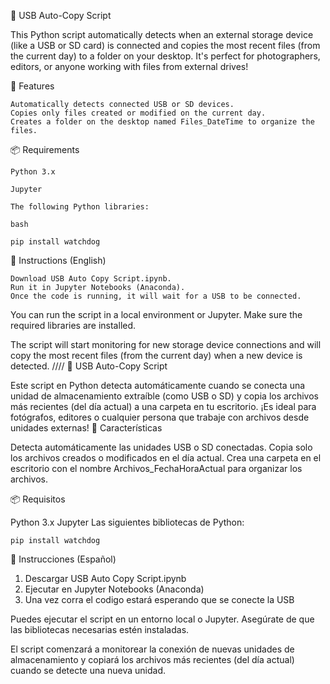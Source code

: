 📂 USB Auto-Copy Script

This Python script automatically detects when an external storage device (like a USB or SD card) is connected and copies the most recent files (from the current day) to a folder on your desktop. It's perfect for photographers, editors, or anyone working with files from external drives!

🚀 Features

    Automatically detects connected USB or SD devices.
    Copies only files created or modified on the current day.
    Creates a folder on the desktop named Files_DateTime to organize the files.

📦 Requirements

    Python 3.x

    Jupyter

    The following Python libraries:

    bash

    pip install watchdog

📖 Instructions (English)

    Download USB Auto Copy Script.ipynb.
    Run it in Jupyter Notebooks (Anaconda).
    Once the code is running, it will wait for a USB to be connected.

You can run the script in a local environment or Jupyter. Make sure the required libraries are installed.

The script will start monitoring for new storage device connections and will copy the most recent files (from the current day) when a new device is detected.
////
📂 USB Auto-Copy Script

Este script en Python detecta automáticamente cuando se conecta una unidad de almacenamiento extraíble (como USB o SD) y copia los archivos más recientes (del día actual) a una carpeta en tu escritorio. ¡Es ideal para fotógrafos, editores o cualquier persona que trabaje con archivos desde unidades externas!
🚀 Características

Detecta automáticamente las unidades USB o SD conectadas.
Copia solo los archivos creados o modificados en el día actual.
Crea una carpeta en el escritorio con el nombre Archivos_FechaHoraActual para organizar los archivos.

📦 Requisitos

Python 3.x
Jupyter
Las siguientes bibliotecas de Python:
    
    pip install watchdog

📖 Instrucciones (Español)
1. Descargar USB Auto Copy Script.ipynb
2. Ejecutar en Jupyter Notebooks (Anaconda)
3. Una vez corra el codigo estará esperando que se conecte la USB

Puedes ejecutar el script en un entorno local o Jupyter. Asegúrate de que las bibliotecas necesarias estén instaladas.

El script comenzará a monitorear la conexión de nuevas unidades de almacenamiento y copiará los archivos más recientes (del día actual) cuando se detecte una nueva unidad.

